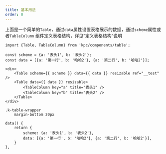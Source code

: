 ```yaml
---
title: 基本用法
order: 0
---
```


上面是一个简单的`Table`，通过`data`属性设置表格展示的数据，通过`scheme`属性或者`TableColumn`
组件定义表格结构，详见”定义表格结构“说明

```vdt
import {Table, TableColumn} from 'kpc/components/table';

const scheme = {a: '表头1', b: '表头2'};
const data = [{a: '第一行', b: '哈哈2'}, {a: '第二行', b: '哈哈2'}];

<div>
    <Table scheme={{ scheme }} data={{ data }} resizable ref="__test" />
    <Table data={{ data }} resizable>
        <TableColumn key="a" title="表头1" />
        <TableColumn key="b" title="表头2" />
    </Table>
</div>
```

```styl
.k-table-wrapper
    margin-bottom 20px
```

```vue-data
data() {
    return {
        scheme: {a: '表头1', b: '表头2'},
        data: [{a: '第一行', b: '哈哈2'}, {a: '第二行', b: '哈哈2'}],
    }
},
```

